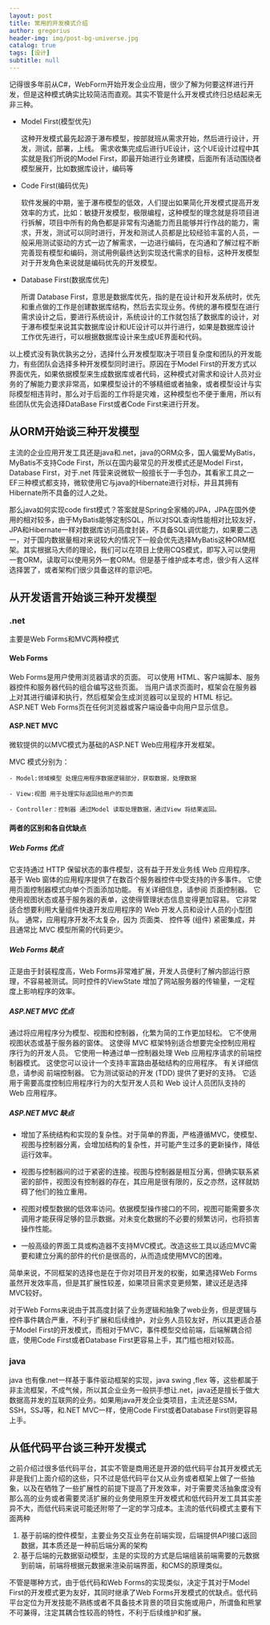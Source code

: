 ```yaml
---
layout: post
title: 常用的开发模式介绍
author: gregorius
header-img: img/post-bg-universe.jpg
catalog: true
tags: [设计]
subtitle: null
---
```


记得很多年前从C#，WebForm开始开发企业应用，很少了解为何要这样进行开发，但是这种模式确实比较简洁而直观。其实不管是什么开发模式终归总结起来无非三种。

- Model First(模型优先)
  
  这种开发模式最先起源于瀑布模型，按部就班从需求开始，然后进行设计，开发，测试，部署，上线。
  需求收集完成后进行UE设计，这个UE设计过程中其实就是我们所说的Model First，即最开始进行业务建模，后面所有活动围绕者模型展开，比如数据库设计，编码等

- Code First(编码优先)
  
  软件发展的中期，鉴于瀑布模型的低效，人们提出如果简化开发模式提高开发效率的方式，比如：敏捷开发模型，极限编程，这种模型的理念就是将项目进行拆解，项目中所有的角色都是非常有沟通能力而且能够并行作战的能力，需求，开发，测试可以同时进行，开发和测试人员都是比较经验丰富的人员，一般采用测试驱动的方式一边了解需求，一边进行编码，在沟通和了解过程不断完善现有模型和编码，测试用例最终达到实现迭代需求的目标，这种开发模型对于开发角色来说就是编码优先的开发模型。

- Database First(数据库优先)

  所谓 Database First，意思是数据库优先，指的是在设计和开发系统时，优先和重点做的工作是创建数据库结构，然后去实现业务。传统的瀑布模型在进行需求设计之后，要进行系统设计，系统设计的工作就包括了数据库的设计，对于瀑布模型来说其实数据库设计和UE设计可以并行进行，如果是数据库设计工作优先进行，可以根据数据库设计来生成UE界面和代码。

以上模式没有孰优孰劣之分，选择什么开发模型取决于项目复杂度和团队的开发能力，有些团队会选择多种开发模型同时进行。原因在于Model First的开发方式以界面优先，如果依据模型来生成数据库或者代码，这种模式对需求和设计人员对业务的了解能力要求非常高，如果模型设计的不够精细或者抽象，或者模型设计与实际模型相违背时，那么对于后面的工作将是灾难，这种模型也不便于重用，所以有些团队优先会选择DataBase First或者Code First来进行开发。

## 从ORM开始谈三种开发模型

主流的企业应用开发工具还是java和.net，java的ORM众多，国人偏爱MyBatis，MyBatis不支持Code First，所以在国内最常见的开发模式还是Model First，Database First，对于.net 阵营来说微软一般擅长于一手包办，其看家工具之一EF三种模式都支持，微软使用它与java的Hibernate进行对标，并且其拥有Hibernate所不具备的过人之处。

那么java如何实现code first模式？答案就是Spring全家桶的JPA，JPA在国外使用的相对较多，由于MyBatis能够定制SQL，所以对SQL查询性能相对比较友好，JPA和Hibernate一样对数据库访问高度封装，不具备SQL调优能力，如果要二选一，对于国内数据量相对来说较大的情况下一般会优先选择MyBatis这种ORM框架。其实根据马大师的理论，我们可以在项目上使用CQS模式，即写入可以使用一套ORM，读取可以使用另外一套ORM。但是基于维护成本考虑，很少有人这样选择罢了，或者架构们很少具备这样的意识吧。

## 从开发语言开始谈三种开发模型

### .net
  
  主要是Web Forms和MVC两种模式

#### Web Forms

  Web Forms是用户使用浏览器请求的页面。 可以使用 HTML、客户端脚本、服务器控件和服务器代码的组合编写这些页面。 当用户请求页面时，框架会在服务器上对其进行编译和执行，然后框架会生成浏览器可以呈现的 HTML 标记。 ASP.NET Web Forms页在任何浏览器或客户端设备中向用户显示信息。

#### ASP.NET MVC

微软提供的以MVC模式为基础的ASP.NET Web应用程序开发框架。

MVC 模式分别为：

    - Model:领域模型 处理应用程序数据逻辑部分，获取数据，处理数据

    - View:视图 用于处理实际返回给用户的页面

    - Controller：控制器 通过Model 读取处理数据，通过View 将结果返回。

#### 两者的区别和各自优缺点

##### Web Forms 优点

它支持通过 HTTP 保留状态的事件模型，这有益于开发业务线 Web 应用程序。 基于 Web 窗体的应用程序提供了在数百个服务器控件中受支持的许多事件。
它使用页面控制器模式向单个页面添加功能。 有关详细信息，请参阅 页面控制器。
它使用视图状态或基于服务器的表单，这使得管理状态信息变得更加容易。
它非常适合想要利用大量组件快速开发应用程序的 Web 开发人员和设计人员的小型团队。
通常，应用程序开发不太复杂，因为 页面类、 控件等 (组件) 紧密集成，并且通常比 MVC 模型所需的代码更少。

##### Web Forms 缺点

正是由于封装程度高，Web Forms非常难扩展，开发人员便利了解内部运行原理，不容易被测试。同时控件的ViewState 增加了网站服务器的传输量，一定程度上影响程序的效率。

##### ASP.NET MVC 优点

通过将应用程序分为模型、视图和控制器，化繁为简的工作更加轻松。
它不使用视图状态或基于服务器的窗体。 这使得 MVC 框架特别适合想要完全控制应用程序行为的开发人员。
它使用一种通过单一控制器处理 Web 应用程序请求的前端控制器模式。 这使您可以设计一个支持丰富路由基础结构的应用程序。 有关详细信息，请参阅 前端控制器。
它为测试驱动的开发 (TDD) 提供了更好的支持。
它适用于需要高度控制应用程序行为的大型开发人员和 Web 设计人员团队支持的 Web 应用程序。

##### ASP.NET MVC 缺点

- 增加了系统结构和实现的复杂性。对于简单的界面，严格遵循MVC，使模型、视图与控制器分离，会增加结构的复杂性，并可能产生过多的更新操作，降低运行效率。

- 视图与控制器间的过于紧密的连接。视图与控制器是相互分离，但确实联系紧密的部件，视图没有控制器的存在，其应用是很有限的，反之亦然，这样就妨碍了他们的独立重用。

- 视图对模型数据的低效率访问。依据模型操作接口的不同，视图可能需要多次调用才能获得足够的显示数据。对未变化数据的不必要的频繁访问，也将损害操作性能。

- 一般高级的界面工具或构造器不支持MVC模式。改造这些工具以适应MVC需要和建立分离的部件的代价是很高的，从而造成使用MVC的困难。
  
简单来说，不同框架的选择也是在于你对项目开发的权衡，如果选择Web Forms虽然开发效率高，但是其扩展性较差，如果项目需求变更频繁，建议还是选择MVC较好。

对于Web Forms来说由于其高度封装了业务逻辑和抽象了web业务，但是逻辑与控件事件耦合严重，不利于扩展和后续维护，对业务人员较友好，所以其更适合基于Model First的开发模式，而相对于MVC，事件模型交给前端，后端解耦合彻底，使用Code First或者Database First更容易上手，其门槛也相对较高。

### java

java 也有像.net一样基于事件驱动框架的实现，java swing ,flex 等，这些都属于非主流框架，不成气候，所以其企业业务一般拱手想让.net，java还是擅长于做大数据高并发的互联网的业务。如果用java开发企业类项目，主流还是SSM，SSH，SSJ等，和.NET MVC一样，使用Code First或者Database First则更容易上手。

## 从低代码平台谈三种开发模式

之前介绍过很多低代码平台，其实不管是商用还是开源的低代码平台其开发模式无非是我们上面介绍的这些，只不过是低代码平台又从业务或者框架上做了一些抽象，以及在牺牲了一些扩展性的前提下提高了开发效率，对于需要灵活抽象度没有那么高的业务或者需要灵活扩展的业务使用原生开发模式和低代码开发工具其实差异不大，而低代码来说可能还附带了一定的学习成本。主流的低代码模式主要有下面两种

  1. 基于前端的控件模型，主要业务交互业务在前端实现，后端提供API接口返回数据，其本质还是一种前后端分离的架构
  2. 基于后端的元数据驱动模型，主是的实现的方式是后端组装前端需要的元数据到前端，前端将根据元数据来渲染前端界面，和CMS的原理类似。

不管是哪种方式，由于低代码和Web Forms的实现类似，决定于其对于Model First的开发模式更为友好，其同时继承了Web Forms开发模式的优缺点。低代码平台定位为开发技能不熟练或者不具备技术背景的项目实施或用户，所谓鱼和熊掌不可兼得，注定其耦合性较高的特性，不利于后续维护和扩展。
